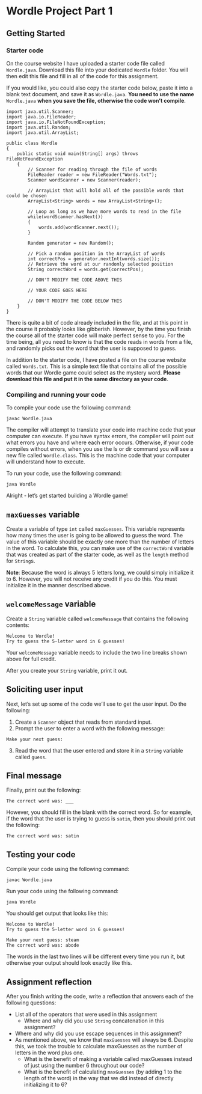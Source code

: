 # Wordle Project Part 1
## Getting Started
### Starter code
On the course website I have uploaded a starter code file called `Wordle.java`. Download this file into your dedicated `Wordle` folder. You will then edit this file and fill in all of the code for this assignment.

If you would like, you could also copy the starter code below, paste it into a blank text document, and save it as `Wordle.java`. **You need to use the name** `Wordle.java` **when you save the file, otherwise the code won’t compile**.

```
import java.util.Scanner;
import java.io.FileReader;
import java.io.FileNotFoundException;
import java.util.Random;
import java.util.ArrayList;

public class Wordle
{
    public static void main(String[] args) throws FileNotFoundException
    {
        // Scanner for reading through the file of words
        FileReader reader = new FileReader("Words.txt");
        Scanner wordScanner = new Scanner(reader);
        
        // ArrayList that will hold all of the possible words that could be chosen
        ArrayList<String> words = new ArrayList<String>();
        
        // Loop as long as we have more words to read in the file
        while(wordScanner.hasNext())
        {
            words.add(wordScanner.next());
        }
        
        Random generator = new Random();
        
        // Pick a random position in the ArrayList of words
        int correctPos = generator.nextInt(words.size());
        // Retrieve the word at our randomly selected position
        String correctWord = words.get(correctPos);
        
        // DON'T MODIFY THE CODE ABOVE THIS
        
        // YOUR CODE GOES HERE
        
        // DON'T MODIFY THE CODE BELOW THIS
    }
}
```

There is quite a bit of code already included in the file, and at this point in the course it probably looks like gibberish. However, by the time you finish the course all of the starter code will make perfect sense to you. For the time being, all you need to know is that the code reads in words from a file, and randomly picks out the word that the user is supposed to guess.

In addition to the starter code, I have posted a file on the course website called `Words.txt`. This is a simple text file that contains all of the possible words that our Wordle game could select as the mystery word. **Please download this file and put it in the same directory as your code**.

### Compiling and running your code
To compile your code use the following command:
```
javac Wordle.java
```

The compiler will attempt to translate your code into machine code that your computer can execute. If you have syntax errors, the compiler will point out what errors you have and where each error occurs. Otherwise, if your code compiles without errors, when you use the ls or dir command you will see a new file called `Wordle.class`. This is the machine code that your computer will understand how to execute.

To run your code, use the following command:

```
java Wordle
```

Alright - let’s get started building a Wordle game!

## `maxGuesses` variable
Create a variable of type `int` called `maxGuesses`. This variable represents how many times the user is going to be allowed to guess the word. The value of this variable should be exactly one more than the number of letters in the word. To calculate this, you can make use of the `correctWord` variable that was created as part of the starter code, as well as the `length` method for `String`s.

**Note**: Because the word is always 5 letters long, we could simply initialize it to 6. However, you will not receive any credit if you do this. You must initialize it in the manner described above.

## `welcomeMessage` variable
Create a `String` variable called `welcomeMessage` that contains the following contents:

```
Welcome to Wordle!
Try to guess the 5-letter word in 6 guesses!
```

Your `welcomeMessage` variable needs to include the two line breaks shown above for full credit.

After you create your `String` variable, print it out.

## Soliciting user input
Next, let’s set up some of the code we’ll use to get the user input. Do the following:
1. Create a `Scanner` object that reads from standard input.
2. Prompt the user to enter a word with the following message:

```
Make your next guess: 
```

3. Read the word that the user entered and store it in a `String` variable called `guess`.

## Final message
Finally, print out the following:

```
The correct word was: ___
```

However, you should fill in the blank with the correct word. So for example, if the word that the user is trying to guess is `satin`, then you should print out the following:

```
The correct word was: satin
```

## Testing your code
Compile your code using the following command:

```
javac Wordle.java
```

Run your code using the following command:

```
java Wordle
```

You should get output that looks like this:

```
Welcome to Wordle!
Try to guess the 5-letter word in 6 guesses!

Make your next guess: steam
The correct word was: abode
```

The words in the last two lines will be different every time you run it, but otherwise your output should look exactly like this.

## Assignment reflection
After you finish writing the code, write a reflection that answers each of the following questions:
- List all of the operators that were used in this assignment
    - Where and why did you use `String` concatenation in this assignment?
- Where and why did you use escape sequences in this assignment?
- As mentioned above, we know that `maxGuesses` will always be 6. Despite this, we took the trouble to calculate maxGuesses as the number of letters in the word plus one.
    - What is the benefit of making a variable called maxGuesses instead of just using the number 6 throughout our code?
    - What is the benefit of calculating `maxGuesses` (by adding 1 to the length of the word) in the way that we did instead of directly initializing it to 6?
